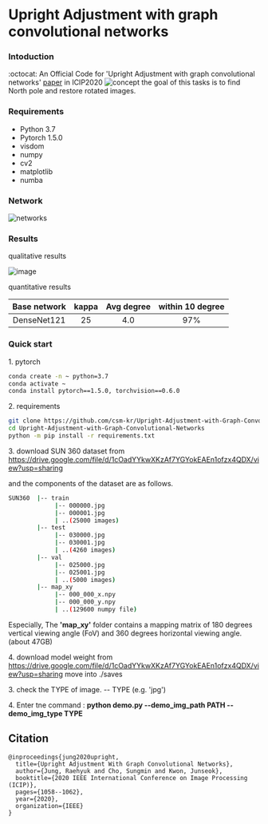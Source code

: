 # Upright Adjustment with graph convolutional networks 

### Intoduction

:octocat: An Official Code for 'Upright Adjustment with graph convolutional networks'
[paper](https://ieeexplore.ieee.org/document/9190715) in ICIP2020
![concept](https://user-images.githubusercontent.com/18729104/99486691-09c3bf00-29a8-11eb-93f1-ebf9e8852d03.png)
the goal of this tasks is to find North pole and restore rotated images.

### Requirements

- Python 3.7
- Pytorch 1.5.0
- visdom
- numpy 
- cv2
- matplotlib
- numba

### Network
![networks](https://user-images.githubusercontent.com/18729104/99487045-d6cdfb00-29a8-11eb-89c5-ff0dd7b4638c.png)

### Results
qualitative results

![image](https://user-images.githubusercontent.com/18729104/99486993-b00fc480-29a8-11eb-87fc-230641239d23.png)

quantitative results

|Base network   | kappa    | Avg degree | within 10 degree| 
|:-------------:|:--------:|:----------:|:---------------:|
|DenseNet121    | 25       |4.0         |  97%            | 


### Quick start

1\. pytorch 

  ```bash
  conda create -n ~ python=3.7
  conda activate ~
  conda install pytorch==1.5.0, torchvision==0.6.0
  ```
2\. requirements 

  ```bash
  git clone https://github.com/csm-kr/Upright-Adjustment-with-Graph-Convolutional-Networks
  cd Upright-Adjustment-with-Graph-Convolutional-Networks
  python -m pip install -r requirements.txt
  ```

3\. download SUN 360 dataset from https://drive.google.com/file/d/1cOadYYkwXKzAf7YGYokEAEn1ofzx4QDX/view?usp=sharing 

and the components of the dataset are as follows.
```bash
SUN360  |-- train
             |-- 000000.jpg
             |-- 000001.jpg
             | ..(25000 images)
        |-- test
             |-- 030000.jpg
             |-- 030001.jpg
             | ..(4260 images)
        |-- val
             |-- 025000.jpg
             |-- 025001.jpg
             | ..(5000 images)
        |-- map_xy
             |-- 000_000_x.npy
             |-- 000_000_y.npy
             | ..(129600 numpy file)
```
Especially, The **'map_xy'** folder contains a mapping matrix of 180 degrees vertical viewing angle (FoV) and 360 degrees horizontal viewing angle. (about 47GB)

4\. download model weight from https://drive.google.com/file/d/1cOadYYkwXKzAf7YGYokEAEn1ofzx4QDX/view?usp=sharing move into ./saves

3\. check the TYPE of image.  -- TYPE (e.g. 'jpg')

4\. Enter tne command : **python demo.py --demo_img_path PATH --demo_img_type TYPE**

## Citation

```
@inproceedings{jung2020upright,
  title={Upright Adjustment With Graph Convolutional Networks},
  author={Jung, Raehyuk and Cho, Sungmin and Kwon, Junseok},
  booktitle={2020 IEEE International Conference on Image Processing (ICIP)},
  pages={1058--1062},
  year={2020},
  organization={IEEE}
}
```
